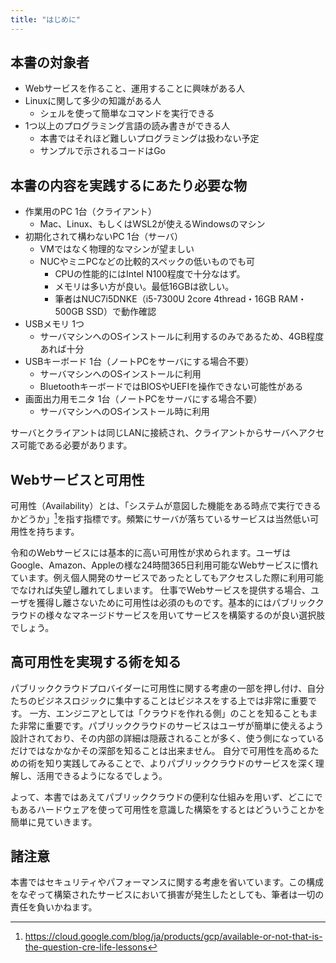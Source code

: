 ```yaml
---
title: "はじめに"
---
```


## 本書の対象者

- Webサービスを作ること、運用することに興味がある人
- Linuxに関して多少の知識がある人
  - シェルを使って簡単なコマンドを実行できる
- 1つ以上のプログラミング言語の読み書きができる人
  - 本書ではそれほど難しいプログラミングは扱わない予定
  - サンプルで示されるコードはGo

## 本書の内容を実践するにあたり必要な物

- 作業用のPC 1台（クライアント）
  - Mac、Linux、もしくはWSL2が使えるWindowsのマシン
- 初期化されて構わないPC 1台（サーバ）
  - VMではなく物理的なマシンが望ましい
  - NUCやミニPCなどの比較的スペックの低いものでも可
    - CPUの性能的にはIntel N100程度で十分なはず。
    - メモリは多い方が良い。最低16GBは欲しい。
    - 筆者はNUC7i5DNKE（i5-7300U 2core 4thread・16GB RAM・500GB SSD）で動作確認
- USBメモリ 1つ
  - サーバマシンへのOSインストールに利用するのみであるため、4GB程度あれば十分
- USBキーボード 1台（ノートPCをサーバにする場合不要）
  - サーバマシンへのOSインストールに利用
  - BluetoothキーボードではBIOSやUEFIを操作できない可能性がある
- 画面出力用モニタ 1台（ノートPCをサーバにする場合不要）
  - サーバマシンへのOSインストール時に利用

サーバとクライアントは同じLANに接続され、クライアントからサーバへアクセス可能である必要があります。

## Webサービスと可用性

可用性（Availability）とは、「システムが意図した機能をある時点で実行できるかどうか」[^google-cre]を指す指標です。頻繁にサーバが落ちているサービスは当然低い可用性を持ちます。

[^google-cre]: <https://cloud.google.com/blog/ja/products/gcp/available-or-not-that-is-the-question-cre-life-lessons>

令和のWebサービスには基本的に高い可用性が求められます。ユーザはGoogle、Amazon、Appleの様な24時間365日利用可能なWebサービスに慣れています。例え個人開発のサービスであったとしてもアクセスした際に利用可能でなければ失望し離れてしまいます。
仕事でWebサービスを提供する場合、ユーザを獲得し離さないために可用性は必須のものです。基本的にはパブリッククラウドの様々なマネージドサービスを用いてサービスを構築するのが良い選択肢でしょう。

## 高可用性を実現する術を知る

パブリッククラウドプロバイダーに可用性に関する考慮の一部を押し付け、自分たちのビジネスロジックに集中することはビジネスをする上では非常に重要です。
一方、エンジニアとしては「クラウドを作れる側」のことを知ることもまた非常に重要です。パブリッククラウドのサービスはユーザが簡単に使えるよう設計されており、その内部の詳細は隠蔽されることが多く、使う側になっているだけではなかなかその深部を知ることは出来ません。
自分で可用性を高めるための術を知り実践してみることで、よりパブリッククラウドのサービスを深く理解し、活用できるようになるでしょう。

よって、本書ではあえてパブリッククラウドの便利な仕組みを用いず、どこにでもあるハードウェアを使って可用性を意識した構築をするとはどういうことかを簡単に見ていきます。

## 諸注意

本書ではセキュリティやパフォーマンスに関する考慮を省いています。この構成をなぞって構築されたサービスにおいて損害が発生したとしても、筆者は一切の責任を負いかねます。
